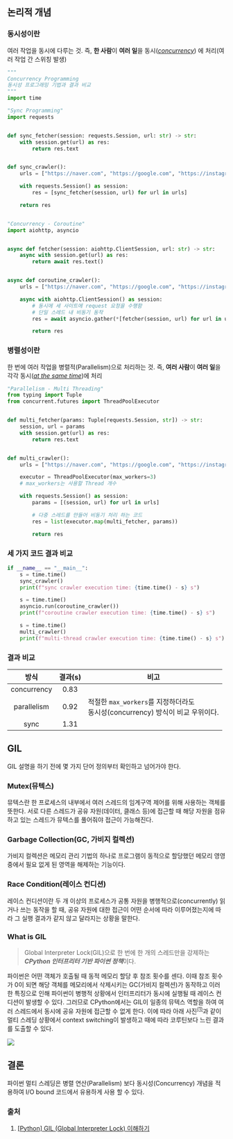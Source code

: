 ## 논리적 개념
### 동시성이란
여러 작업을 동시에 다루는 것. 즉, **한 사람**이 **여러 일**을 동시(<u><i>concurrency</u></i>) 에 처리(여러 작업 간 스위칭 발생)

``` python
"""
Concurrency Programming
동시성 프로그래밍 기법과 결과 비교
"""
import time

"Sync Programming"
import requests


def sync_fetcher(session: requests.Session, url: str) -> str:
    with session.get(url) as res:
        return res.text


def sync_crawler():
    urls = ["https://naver.com", "https://google.com", "https://instagram.com"]

    with requests.Session() as session:
        res = [sync_fetcher(session, url) for url in urls]

    return res


"Concurrency - Coroutine"
import aiohttp, asyncio


async def fetcher(session: aiohttp.ClientSession, url: str) -> str:
    async with session.get(url) as res:
        return await res.text()


async def coroutine_crawler():
    urls = ["https://naver.com", "https://google.com", "https://instagram.com"]

    async with aiohttp.ClientSession() as session:
        # 동시에 세 사이트에 request 요청을 수행함
        # 단일 스레드 내 비동기 동작
        res = await asyncio.gather(*[fetcher(session, url) for url in urls])

        return res
```
### 병렬성이란
한 번에 여러 작업을 병렬적(Parallelism)으로 처리하는 것. 즉, **여러 사람**이 **여러 일**을 각각 동시(<u><i>at the same time</u></i>)에 처리

``` python
"Parallelism - Multi Threading"
from typing import Tuple
from concurrent.futures import ThreadPoolExecutor


def multi_fetcher(params: Tuple[requests.Session, str]) -> str:
    session, url = params
    with session.get(url) as res:
        return res.text


def multi_crawler():
    urls = ["https://naver.com", "https://google.com", "https://instagram.com"]

    executor = ThreadPoolExecutor(max_workers=3)
    # max_workers는 사용할 Thread 개수

    with requests.Session() as session:
        params = [(session, url) for url in urls]

        # 다중 스레드를 만들어 비동기 처리 하는 코드
        res = list(executor.map(multi_fetcher, params))

        return res
```

### 세 가지 코드 결과 비교
``` python
if __name__ == "__main__":
    s = time.time()
    sync_crawler()
    print(f"sync crawler execution time: {time.time() - s} s")

    s = time.time()
    asyncio.run(coroutine_crawler())
    print(f"coroutine crawler execution time: {time.time() - s} s")

    s = time.time()
    multi_crawler()
    print(f"multi-thread crawler execution time: {time.time() - s} s")
```

### 결과 비교

| 방식 | 결과(s) | 비고 |
| :----: | :-----------: | ----------- |
| concurrency | 0.83 |  |
| parallelism | 0.92 | 적절한 `max_workers`를 지정하더라도<br>동시성(concurrency) 방식이 비교 우위이다. |
| sync | 1.31 | |


## GIL
GIL 설명을 하기 전에 몇 가지 단어 정의부터 확인하고 넘어가야 한다.

### Mutex(뮤텍스)
뮤텍스란 한 프로세스의 내부에서 여러 스레드의 임계구역 제어를 위해 사용하는 객체를 뜻한다. 서로 다른 스레드가 공유 자원(데이터, 클래스 등)에 접근할 때 해당 자원을 점유하고 있는 스레드가 뮤텍스를 풀어줘야 접근이 가능해진다.

### Garbage Collection(GC, 가비지 컬렉션)
가비지 컬렉션은 메모리 관리 기법의 하나로 프로그램이 동적으로 할당했던 메모리 영영 중에서 필요 없게 된 영역을 해제하는 기능이다.

### Race Condition(레이스 컨디션)
레이스 컨디션이란 두 개 이상의 프로세스가 공통 자원을 병행적으로(concurrently) 읽거나 쓰는 동작을 할 때, 공유 자원에 대한 접근이 어떤 순서에 따라 이루어졌는지에 따라 그 실행 결과가 같지 않고 달라지는 상황을 말한다.

### What is GIL
> Global Interpreter Lock(GIL)으로 한 번에 한 개의 스레드만을 강제하는 <i>**CPython 인터프리터 기반 파이썬 정책**</i>이다.

파이썬은 어떤 객체가 호출될 때 동적 메모리 할당 후 참조 횟수를 센다. 이때 참조 횟수가 0이 되면 해당 객체를 메모리에서 삭제시키는 GC(가비지 컬렉션)가 동작하고 이러한 특징으로 인해 파이썬이 병행적 상황에서 인터프리터가 동시에 실행될 때 레이스 컨디션이 발생할 수 있다. 그러므로 CPython에서는 GIL이 일종의 뮤텍스 역할을 하여 여러 스레드에서 동시에 공유 자원에 접근할 수 없게 한다.
이에 따라 아래 사진<sup>[(1)](https://github.com/Johnywhisky/TIL/tree/main/20221031/concurrency.md#출처)</sup>과 같이 멀티 스레딩 상황에서 context switching이 발생하고 때에 따라 코루틴보다 느린 결과를 도출할 수 있다.

![](https://velog.velcdn.com/images/92sursumcorda/post/16cc7b66-3472-4415-943c-0a0abd181b77/image.png)

## 결론
파이썬 멀티 스레딩은 병렬 연산(Parallelism) 보다 동시성(Concurrency) 개념을 적용하여 I/O bound 코드에서 유용하게 사용 할 수 있다.

### 출처
1. [\[Python\] GIL (Global Interpreter Lock) 이해하기](https://it-eldorado.tistory.com/160)
